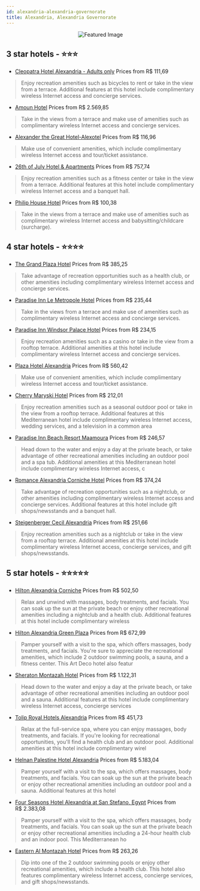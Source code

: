```yaml
---
id: alexandria-alexandria-governorate
title: Alexandria, Alexandria Governorate
---
```


<center><img src="https://i.travelapi.com/hotels/8000000/7360000/7357900/7357841/270f4613_z.jpg" alt="Featured Image" /></center>


##  3 star hotels - ⭐️⭐️⭐️

-    [Cleopatra Hotel Alexandria - Adults only](https://us.hurb.com/hotels/alexandria/cleopatra-hotel-alexandria-adults-only-JNP-JP750953?cmp=18055) Prices from R$ 111,69
   > Enjoy recreation amenities such as bicycles to rent or take in the view from a terrace. Additional features at this hotel include complimentary wireless Internet access and concierge services.
-    [Amoun Hotel](https://us.hurb.com/hotels/alexandria/amoun-hotel-JNP-JP01402R?cmp=18055) Prices from R$ 2.569,85
   > Take in the views from a terrace and make use of amenities such as complimentary wireless Internet access and concierge services.
-    [Alexander the Great Hotel-Alexotel](https://us.hurb.com/hotels/alexandria/alexander-the-great-hotel-alexotel-JNP-JP257410?cmp=18055) Prices from R$ 116,96
   > Make use of convenient amenities, which include complimentary wireless Internet access and tour/ticket assistance.
-    [26th of July Hotel & Apartments](https://us.hurb.com/hotels/alexandria/26th-of-july-hotel-apartments-JNP-JP348653?cmp=18055) Prices from R$ 757,74
   > Enjoy recreation amenities such as a fitness center or take in the view from a terrace. Additional features at this hotel include complimentary wireless Internet access and a banquet hall.
-    [Philip House Hotel](https://us.hurb.com/hotels/alexandria/philip-house-hotel-JNP-JP824821?cmp=18055) Prices from R$ 100,38
   > Take in the views from a terrace and make use of amenities such as complimentary wireless Internet access and babysitting/childcare (surcharge).

##  4 star hotels - ⭐️⭐️⭐️⭐️

-    [The Grand Plaza Hotel](https://us.hurb.com/hotels/alexandria/the-grand-plaza-hotel-JNP-JP02730V?cmp=18055) Prices from R$ 385,25
   > Take advantage of recreation opportunities such as a health club, or other amenities including complimentary wireless Internet access and concierge services.
-    [Paradise Inn Le Metropole Hotel](https://us.hurb.com/hotels/alexandria/paradise-inn-le-metropole-hotel-JNP-JP913976?cmp=18055) Prices from R$ 235,44
   > Take in the views from a terrace and make use of amenities such as complimentary wireless Internet access and concierge services.
-    [Paradise Inn Windsor Palace Hotel](https://us.hurb.com/hotels/alexandria/paradise-inn-windsor-palace-hotel-JNP-JP075644?cmp=18055) Prices from R$ 234,15
   > Enjoy recreation amenities such as a casino or take in the view from a rooftop terrace. Additional amenities at this hotel include complimentary wireless Internet access and concierge services.
-    [Plaza Hotel Alexandria](https://us.hurb.com/hotels/alexandria/plaza-hotel-alexandria-JNP-JP193586?cmp=18055) Prices from R$ 560,42
   > Make use of convenient amenities, which include complimentary wireless Internet access and tour/ticket assistance.
-    [Cherry Maryski Hotel](https://us.hurb.com/hotels/alexandria/cherry-maryski-hotel-JNP-JP991335?cmp=18055) Prices from R$ 212,01
   > Enjoy recreation amenities such as a seasonal outdoor pool or take in the view from a rooftop terrace. Additional features at this Mediterranean hotel include complimentary wireless Internet access, wedding services, and a television in a common area
-    [Paradise Inn Beach Resort Maamoura](https://us.hurb.com/hotels/alexandria/paradise-inn-beach-resort-maamoura-JNP-JP087417?cmp=18055) Prices from R$ 246,57
   > Head down to the water and enjoy a day at the private beach, or take advantage of other recreational amenities including an outdoor pool and a spa tub. Additional amenities at this Mediterranean hotel include complimentary wireless Internet access, c
-    [Romance Alexandria Corniche Hotel](https://us.hurb.com/hotels/alexandria/romance-alexandria-corniche-hotel-JNP-JP073436?cmp=18055) Prices from R$ 374,24
   > Take advantage of recreation opportunities such as a nightclub, or other amenities including complimentary wireless Internet access and concierge services. Additional features at this hotel include gift shops/newsstands and a banquet hall.
-    [Steigenberger Cecil Alexandria](https://us.hurb.com/hotels/alexandria/steigenberger-cecil-alexandria-JNP-JP415157?cmp=18055) Prices from R$ 251,66
   > Enjoy recreation amenities such as a nightclub or take in the view from a rooftop terrace. Additional amenities at this hotel include complimentary wireless Internet access, concierge services, and gift shops/newsstands.

##  5 star hotels - ⭐️⭐️⭐️⭐️⭐️

-    [Hilton Alexandria Corniche](https://us.hurb.com/hotels/alexandria/hilton-alexandria-corniche-JNP-JP991665?cmp=18055) Prices from R$ 502,50
   > Relax and unwind with massages, body treatments, and facials. You can soak up the sun at the private beach or enjoy other recreational amenities including a nightclub and a health club. Additional features at this hotel include complimentary wireless
-    [Hilton Alexandria Green Plaza](https://us.hurb.com/hotels/alexandria/hilton-alexandria-green-plaza-JNP-JP002338?cmp=18055) Prices from R$ 672,99
   > Pamper yourself with a visit to the spa, which offers massages, body treatments, and facials. You're sure to appreciate the recreational amenities, which include 2 outdoor swimming pools, a sauna, and a fitness center. This Art Deco hotel also featur
-    [Sheraton Montazah Hotel](https://us.hurb.com/hotels/alexandria/sheraton-montazah-hotel-JNP-JP073409?cmp=18055) Prices from R$ 1.122,31
   > Head down to the water and enjoy a day at the private beach, or take advantage of other recreational amenities including an outdoor pool and a sauna. Additional features at this hotel include complimentary wireless Internet access, concierge services
-    [Tolip Royal Hotels Alexandria](https://us.hurb.com/hotels/alexandria/tolip-royal-hotels-alexandria-JNP-JP859606?cmp=18055) Prices from R$ 451,73
   > Relax at the full-service spa, where you can enjoy massages, body treatments, and facials. If you're looking for recreational opportunities, you'll find a health club and an outdoor pool. Additional amenities at this hotel include complimentary wirel
-    [Helnan Palestine Hotel Alexandria](https://us.hurb.com/hotels/alexandria/helnan-palestine-hotel-alexandria-JNP-JP783953?cmp=18055) Prices from R$ 5.183,04
   > Pamper yourself with a visit to the spa, which offers massages, body treatments, and facials. You can soak up the sun at the private beach or enjoy other recreational amenities including an outdoor pool and a sauna. Additional features at this hotel 
-    [Four Seasons Hotel Alexandria at San Stefano, Egypt](https://us.hurb.com/hotels/alexandria/four-seasons-hotel-alexandria-at-san-stefano-egypt-JNP-JP834667?cmp=18055) Prices from R$ 2.383,08
   > Pamper yourself with a visit to the spa, which offers massages, body treatments, and facials. You can soak up the sun at the private beach or enjoy other recreational amenities including a 24-hour health club and an indoor pool. This Mediterranean ho
-    [Eastern Al Montazah Hotel](https://us.hurb.com/hotels/alexandria/eastern-al-montazah-hotel-JNP-JP484696?cmp=18055) Prices from R$ 263,26
   > Dip into one of the 2 outdoor swimming pools or enjoy other recreational amenities, which include a health club. This hotel also features complimentary wireless Internet access, concierge services, and gift shops/newsstands.
